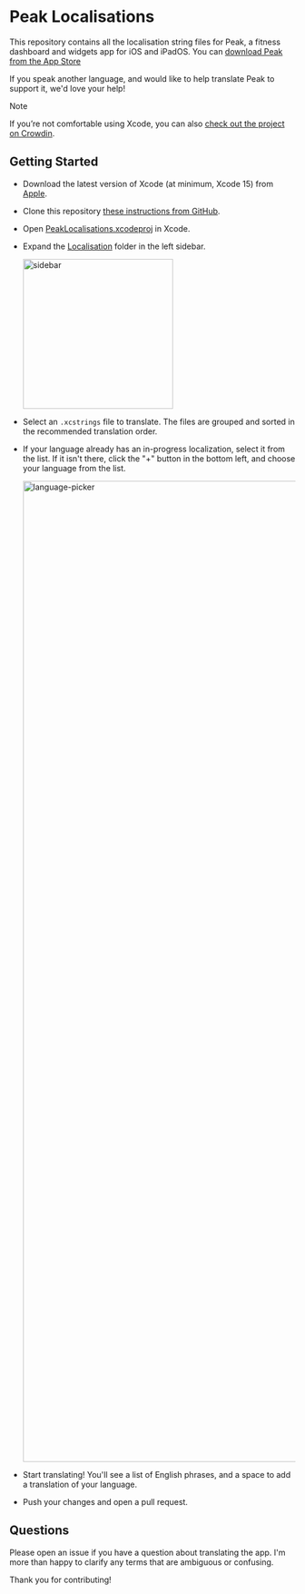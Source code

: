 # Peak Localisations

This repository contains all the localisation string files for Peak, a fitness dashboard and widgets app for iOS and iPadOS. You can [download Peak from the App Store](https://apps.apple.com/us/app/peak/id6443923491)

If you speak another language, and would like to help translate Peak to support it, we'd love your help!

> [!NOTE]
> If you’re not comfortable using Xcode, you can also [check out the project on Crowdin](https://crowdin.com/project/peak).

## Getting Started

- Download the latest version of Xcode (at minimum, Xcode 15) from [Apple](http://developer.apple.com/download/applications/).
- Clone this repository [these instructions from GitHub](https://docs.github.com/en/repositories/creating-and-managing-repositories/cloning-a-repository).
- Open [PeakLocalisations.xcodeproj](PeakLocalisations.xcodeproj) in Xcode.
- Expand the [Localisation](https://github.com/HarshilShah/PeakLocalisations/tree/main/PeakLocalisations/Localisation) folder in the left sidebar.
  
  <img width="264" alt="sidebar" src="https://github.com/HarshilShah/PeakLocalisations/assets/3503595/c69bb7b3-36b5-4433-8592-dca8303f81a1">
- Select an `.xcstrings` file to translate. The files are grouped and sorted in the recommended translation order.
- If your language already has an in-progress localization, select it from the list. If it isn't there, click the "+" button in the bottom left, and choose your language from the list.

  <img width="1728" alt="language-picker" src="https://github.com/HarshilShah/PeakLocalisations/assets/3503595/79134eab-6224-4c8e-a6cd-51cb69efb61b">
- Start translating! You'll see a list of English phrases, and a space to add a translation of your language.
- Push your changes and open a pull request. 

## Questions

Please open an issue if you have a question about translating the app. I'm more than happy to clarify any terms that are ambiguous or confusing.

Thank you for contributing!
